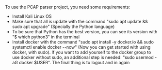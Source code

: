 To use the PCAP parser project, you need some requirements:
  - Install Kali Linux OS
  - Make sure that all is update with the command "sudo apt update && sudo apt upgrade" (Specially the Python language)
  - To be sure that Python has the best version, you can see its version with "$ which python3" in the terminal
  - Install docker with the command "sudo apt install -y docker.io && sudo systemctl enable docker --now" (Now you can get started with using docker, with sudo). If you want to add yourself to the docker group to use docker without sudo, an additional step is needed: "sudo usermod -aG docker $USER". The final thing is to logout and in again


